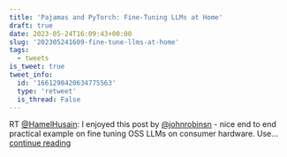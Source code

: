 ```yaml
---
title: 'Pajamas and PyTorch: Fine-Tuning LLMs at Home'
draft: true
date: 2023-05-24T16:09:43+00:00
slug: '202305241609-fine-tune-llms-at-home'
tags:
  - tweets
is_tweet: true
tweet_info:
  id: '1661298420634775563'
  type: 'retweet'
  is_thread: False
---
```




RT [@HamelHusain](https://x.com/HamelHusain): I enjoyed this post by [@johnrobinsn](https://x.com/johnrobinsn) - nice end to end practical example on fine tuning OSS LLMs on consumer hardware.  Use… [continue reading](https://x.com/sytelus/status/1661298420634775563)
